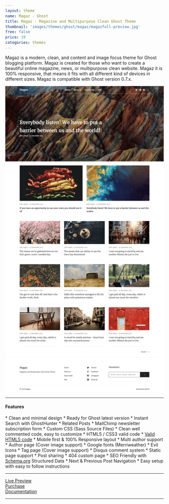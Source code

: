 ```yaml
---
layout: theme
name: Magaz - Ghost
title: Magaz - Magazine and Multipurpose Clean Ghost Theme
thumbnail: 'images/themes/ghost/magaz/magazfull-preview.jpg'
free: false
price: 19
categories: themes
---
```


Magaz is a modern, clean, and content and image focus theme for Ghost blogging platform. Magaz is created for those who want to create a beautiful online magazine, news, or multipurpose clean website. Magaz it is 100% responsive, that means it fits with all different kind of devices in different sizes. Magaz is compatible with Ghost version 0.7.x.

![aspire-ghost-full-preview](/images/themes/ghost/magaz/magaz-ghost-full-preview.png)

---

#### Features

<div class="feature-list" markdown='1'>
  * Clean and minimal design
  * Ready for Ghost latest version
  * Instant Search with GhostHunter
  * Related Posts
  * MailChimp newsletter subscription form
  * Custom CSS (Sass Source Files)
  * Clean well commented code, easy to customize
  * HTML5 / CSS3 valid code
  * <a href="https://validator.w3.org/nu/?doc=http%3A%2F%2Fmagaz.aspirethemes.com%2F">Valid HTML5 code<a/>
  * Mobile first &amp; 100% Responsive layout
  * Multi author support
  * Author page (Cover image support)
  * Google fonts (Merriweather)
  * Evil Icons
  * Tag page (Cover image support)
  * Disqus comment system
  * Static page support
  * Post sharing
  * 404 custom page
  * SEO Friendly with <a href="http://Schema.org">Schema.org</a> Structured Data
  * Next &amp; Previous Post Navigation
  * Easy setup with easy to follow instructions
</div>

---

<div class="row">
  <div class="column medium-4 large-4">
    <a class="button button--large button--expand" href="http://magaz.aspirethemes.com/" target="_blank">Live Preview</a>
  </div>
  <div class="column medium-4 large-4">
    <a class="button button--expand button--large button--success" href="http://themeforest.net/item/magaz-magazine-and-multipurpose-clean-ghost-theme/14907507" target="_blank">Purchase</a>
  </div>
  <div class="column medium-4 large-4">
    <a class="button button--large button--expand" href="http://aspirethemes.com/docs/magaz-ghost.html" target="_blank">Documentation</a>
  </div>
</div>

---